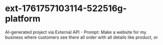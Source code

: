 # ext-1761757103114-522516g-platform
AI-generated project via External API - Prompt: Make a website for my business where customers see there all order with all details like product, or
